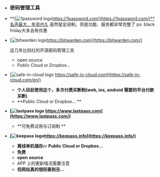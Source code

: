 - ### 密码管理工具

- **[![1password logo](https://1password.com/img/logo-v1.svg)https://1password.com](https://1password.com/)**名声最大，年资也久
  虽然是定阅制，但是功能、服务都非常完整了
  ps: black friday大多会有优惠

- [![bitwarden logo](https://res.cloudinary.com/colateam/image/upload/c_thumb,w_200,g_face/v1589525067/why-you-need-password-meaning-in-the-world/xFO5wJFS_od5pW0588nxPSjfn7ppmKfyVPQ8dX37yO_LWuRsfbKQRz0kxGMRd4vGxJVM_s360-rw.webp)https://bitwarden.com](https://bitwarden.com/)

  这几年比较红的开源密码管理工具

  - open source
  - Public Cloud or Dropbox…

- [![safe-in-cloud logo](https://res.cloudinary.com/colateam/image/upload/c_thumb,w_200,g_face/v1589524182/why-you-need-password-meaning-in-the-world/oAqq1D70HidjHRWcHGrlGM5NVwP2_xteL1PY_iI2qXaZv68TAvyJzpUi0TynJ79KoTE_s360-rw.webp) https://safe-in-cloud.com](https://safe-in-cloud.com/en/)

  - **个人目前使用这个，多次付费买断制(web, ios, android 需要的平台付款买断)**
  - **Public Cloud or Dropbox…
    **

- **[![lastpass logo](https://res.cloudinary.com/colateam/image/upload/c_thumb,w_200,g_face/v1589524527/why-you-need-password-meaning-in-the-world/BPgJq2T40gw219T9wcXPld0urrii1L9WwGZ0xovChB7fy-KFfVlKPE6oT5D7lIeQRecJ_s360-rw.webp) https://www.lastpass.com](https://www.lastpass.com/)**

  - **可免费试用与订阅制
    **

- **[![keepass logo](https://res.cloudinary.com/colateam/image/upload/c_thumb,w_200,g_face/v1589525045/why-you-need-password-meaning-in-the-world/e9DhGyvhyA1ATXy4Dz70KWHPUJdH3fc_RE-RN-uLm7O2TrqJ56tCTeKa3U4HPDt_HGY_s360-rw.webp)https://keepass.info](https://keepass.info/)**

  - **离线单机储存**or **Public Cloud or Dropbox…**
  - **免费**
  - **open source**
  - APP 上的更新情况需要注意
  - **但网站真的很阳春到丑…**